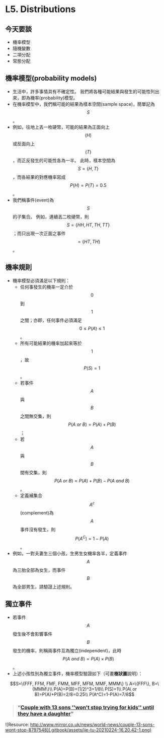 # L5. Distributions

## 今天要談

* 機率模型
* 隨機變數
* 二項分配
* 常態分配

## 機率模型\(probability models\) 

* 生活中，許多事情具有不確定性。 我們將各種可能結果與發生的可能性列出來，即為機率\(probability\)模型。
* 在機率模型中，我們稱可能的結果為樣本空間\(sample space\)，簡單記為 $$S$$ 。
* 例如，往地上丟一枚硬幣，可能的結果為正面向上$$(H)$$或反面向上 $$(T)$$ ，而正反發生的可能性各為一半。 此時，樣本空間為 $$S =  \{H, T\}$$ ，而各結果的對應機率寫成 $$P(H)=P(T)=0.5$$。 
* 我們稱事件\(event\)為 $$S$$ 的子集合。 例如，連續丟二枚硬幣，則 $$S=\{HH, HT, TH, TT\}$$ ；而只出現一次正面之事件 $$=\{HT, TH\}$$。 

## 機率規則

* 機率模型必須滿足以下規則：
  * 任何事發生的機率一定介於$$0$$ 到$$1$$之間；亦即，任何事件必須滿足 $$0\le P(A)\le1$$ 。
  * 所有可能結果的機率加起來等於$$1$$ ，故$$P(S)=1$$。
  * 若事件$$A$$與$$B$$之間無交集，則 $$P(A\ or \ B)=P(A)+P(B)$$ ；
  * 若$$A$$與$$B$$間有交集，則 $$P(A\ or \ B)=P(A)+P(B)-P(A\ and \ B)$$。
  * 定義補集合$$A^c$$\(complement\)為$$A$$事件沒有發生，則 $$P(A^C)=1-P(A)$$。
* 例如，一對夫妻生三個小孩，生男生女機率各半，定義事件$$A$$為三胎全部為女生，而事件$$B$$為全部男生，請驗證上述規則。

## 獨立事件

* 若事件 $$A$$ 發生後不會影響事件 $$B$$ 發生的機率，則稱兩事件互為獨立\(independent\)，此時 $$P(A\ and \ B) = P(A) \times P(B)$$。
* 上述小孩性別為獨立事件，機率模型驗證如下（可畫**樹狀圖**說明）： 

 $$S=\{FFF, FFM, FMF, FMM, MFF, MFM, MMF, MMM\} \\ A=\{FFF\}, B=\{MMM\}\\ P(A)=P(B)=(1/2)^3=1/8\\ P(S)=1\\ P(A\ or B)=P(A)+P(B)=2/8=0.25\\ P(A^C)=1-P(A)=7/8$$ 

> ### “[Couple with 13 sons ''won't stop trying for kids'' until they have a daughter](https://www.mirror.co.uk/news/world-news/couple-13-sons-wont-stop-8797548)”

![Resource: http://www.mirror.co.uk/news/world-news/couple-13-sons-wont-stop-8797548](.gitbook/assets/jie-tu-20210224-16.20.42-1.png)

## 





